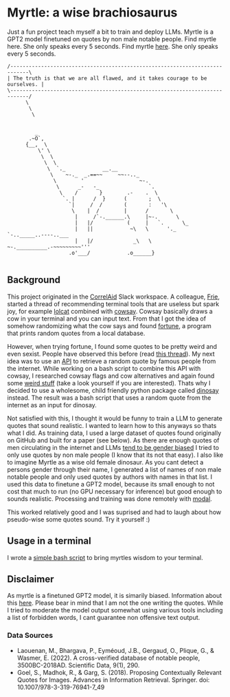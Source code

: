 # Myrtle: a wise brachiosaurus
Just a fun project teach myself a bit to train and deploy LLMs. Myrtle is a GPT2 model finetuned on quotes by non male notable people. Find myrtle here. She only speaks every 5 seconds. Find myrtle [here](https://myrtle.jstet.net/). She only speaks every 5 seconds.

```
/----------------------------------------------------------------------------\
| The truth is that we are all flawed, and it takes courage to be ourselves. |
\----------------------------------------------------------------------------/
      \
       \
        \

    
         _
       .~O`,
      {__,  \
          \' \
           \  \
            \  \
             \  `._            __.__
              \    ~-._  _.==~~     ~~--.._
               \        '                  ~-.
                \      _-   -_                `.
                 \    /       }        .-    .  \
                  `. |      /  }      (       ;  \
                    `|     /  /       (       :   '\
                     \    |  /        |      /       \
                      |     /`-.______.\     |~-.      \
                      |   |/           (     |   `.      \_
                      |   ||            ~\   \      '._    `-.._____..----..___
                      |   |/             _\   \         ~-.__________.-~~~~~~~~~'''
                    .o'___/            .o______}
    
```

## Background

This project originated in the [CorrelAid](https://www.correlaid.org/) Slack workspace. A colleague, [Frie](https://www.frie.codes/), started a thread of recommending terminal tools that are useless but spark joy, for example [lolcat](https://github.com/busyloop/lolcat) combined with [cowsay](https://en.wikipedia.org/wiki/Cowsay). Cowsay basically draws a cow in your terminal and you can input text. From that I got the idea of somehow randomizing what the cow says and found [fortune](https://wiki.archlinux.org/title/Fortune), a program that prints random quotes from a local database. 

However, when trying fortune, I found some quotes to be pretty weird and even sexist. People have observed this before (read [this thread](https://wiki.archlinux.org/title/Fortune)). My next idea was to use an [API](https://github.com/lukePeavey/quotable) to retrieve a random quote by famous people from the internet. While working on a bash script to combine this API with cowsay, I researched cowsay flags and cow alternatives and again found some [weird stuff](https://github.com/schacon/cowsay/tree/master/cows) (take a look yourself if you are interested). Thats why I decided to use a wholesome, child friendly python package called [dinosay](https://github.com/MatteoGuadrini/dinosay) instead. The result was a bash script that uses a random quote from the internet as an input for dinosay. 

Not satisfied with this, I thought it would be funny to train a LLM to generate quotes that sound realistic. I wanted to learn how to this anyways so thats what I did. As training data, I used a large dataset of quotes found originally on GitHub and built for a paper (see below). As there are enough quotes of men circulating in the internet and LLMs [tend to be gender biased](https://towardsdatascience.com/gender-bias-in-gpt-2-acf65dc84bd8) I tried to only use quotes by non male people (I know that its not that easy). I also like to imagine Myrtle as a wise old female dinosaur. As you cant detect a persons gender through their name, I generated a list of names of non male notable people and only used quotes by authors with names in that list. I used this data to finetune a GPT2 model, because its small enough to not cost that much to run (no GPU necessary for inference) but good enough to sounds realistic. Processing and training was done remotely with [modal](https://modal.com/). 

This worked relatively good and I was suprised and had to laugh about how pseudo-wise some quotes sound. Try it yourself :)

## Usage in a terminal
I wrote a [simple bash script](https://github.com/jstet/dino_wisdom) to bring myrtles wisdom to your terminal. 

## Disclaimer
As myrtle is a finetuned GPT2 model, it is simarily biased. Information about this [here](https://huggingface.co/gpt2). Please bear in mind that I am not the one writing the quotes. While I tried to moderate the model output somewhat using various tools including a list of forbidden words, I cant guarantee non offensive text output.  

### Data Sources
- Laouenan, M., Bhargava, P., Eyméoud, J.B., Gergaud, O., Plique, G., & Wasmer, E. (2022). A cross-verified database of notable people, 3500BC-2018AD. Scientific Data, 9(1), 290.
- Goel, S., Madhok, R., & Garg, S. (2018). Proposing Contextually Relevant Quotes for Images. Advances in Information Retrieval. Springer. doi: 10.1007/978-3-319-76941-7_49
